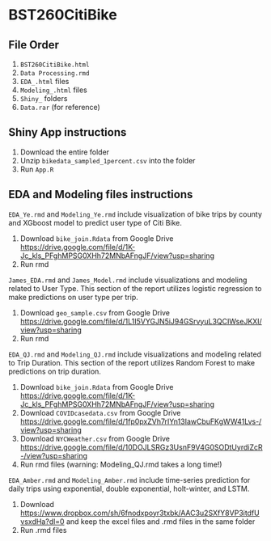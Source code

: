 # BST260CitiBike

## File Order
1) ```BST260CitiBike.html```
2) ```Data Processing.rmd``` 
3) ```EDA_.html``` files
4) ```Modeling_.html``` files
5) ```Shiny_``` folders
6) ```Data.rar``` (for reference)

## Shiny App instructions
1) Download the entire folder
2) Unzip ```bikedata_sampled_1percent.csv``` into the folder
3) Run ```App.R```

## EDA and Modeling files instructions 
```EDA_Ye.rmd``` and ```Modeling_Ye.rmd``` include visualization of bike trips by county and XGboost model to predict user type of Citi Bike.
1) Download ```bike_join.Rdata``` from Google Drive https://drive.google.com/file/d/1K-Jc_kls_PFghMPSG0XHh72MNbAFngJF/view?usp=sharing
2) Run rmd 

```James_EDA.rmd``` and ```James_Model.rmd``` include visualizations and modeling related to User Type. This section of the report utilizes logistic regression to make predictions on user type per trip. 
1) Download ```geo_sample.csv``` from Google Drive https://drive.google.com/file/d/1L1I5VYGJN5iJ94GSrvyuL3QCIWseJKXI/view?usp=sharing
2) Run rmd 

```EDA_QJ.rmd``` and ```Modeling_QJ.rmd``` include visualizations and modeling related to Trip Duration. This section of the report utilizes Random Forest to make predictions on trip duration. 
1) Download ```bike_join.Rdata``` from Google Drive https://drive.google.com/file/d/1K-Jc_kls_PFghMPSG0XHh72MNbAFngJF/view?usp=sharing
2) Download ```COVIDcasedata.csv``` from Google Drive https://drive.google.com/file/d/1fp0pxZVh7rIYn13IawCbuFKgWW41Lvs-/view?usp=sharing
3) Download ```NYCWeather.csv``` from Google Drive https://drive.google.com/file/d/10DOJLSRGz3UsnF9V4G0SODtUyrdiZcR-/view?usp=sharing
4) Run rmd files (warning: Modeling_QJ.rmd takes a long time!)

```EDA_Amber.rmd``` and ```Modeling_Amber.rmd``` include time-series prediction for daily trips using exponential, double exponential, holt-winter, and LSTM.
1) Download https://www.dropbox.com/sh/6fnodxpoyr3txbk/AAC3u2SXfY8VP3itdfUvsxdHa?dl=0 and keep the excel files and .rmd files in the same folder
2) Run .rmd files
